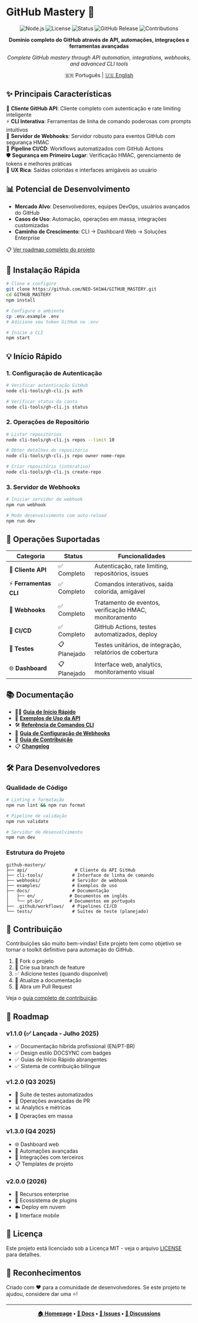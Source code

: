 # GitHub Mastery 🚀

<div align="center">

![Node.js](https://img.shields.io/badge/node.js-v18+-green.svg)
![License](https://img.shields.io/badge/license-MIT-blue.svg)
![Status](https://img.shields.io/badge/status-stable-brightgreen.svg)
![GitHub Release](https://img.shields.io/badge/release-v1.1.0-orange.svg)
![Contributions](https://img.shields.io/badge/contributions-welcome-brightgreen.svg)

**Domínio completo do GitHub através de API, automações, integrações e ferramentas avançadas**

*Complete GitHub mastery through API automation, integrations, webhooks, and advanced CLI tools*

🇧🇷 Português | [🇺🇸 English](../../README.md)

</div>

## ✨ Principais Características

🔌 **Cliente GitHub API**: Cliente completo com autenticação e rate limiting inteligente  
⚡ **CLI Interativa**: Ferramentas de linha de comando poderosas com prompts intuitivos  
🔗 **Servidor de Webhooks**: Servidor robusto para eventos GitHub com segurança HMAC  
🔄 **Pipeline CI/CD**: Workflows automatizados com GitHub Actions  
🛡️ **Segurança em Primeiro Lugar**: Verificação HMAC, gerenciamento de tokens e melhores práticas  
🎨 **UX Rica**: Saídas coloridas e interfaces amigáveis ao usuário  

## 📊 Potencial de Desenvolvimento

- **Mercado Alvo**: Desenvolvedores, equipes DevOps, usuários avançados do GitHub
- **Casos de Uso**: Automação, operações em massa, integrações customizadas  
- **Caminho de Crescimento**: CLI → Dashboard Web → Soluções Enterprise

📋 [Ver roadmap completo do projeto](#-roadmap)

## 🚀 Instalação Rápida

```bash
# Clone e configure
git clone https://github.com/NEO-SH1W4/GITHUB_MASTERY.git
cd GITHUB_MASTERY
npm install

# Configure o ambiente
cp .env.example .env
# Adicione seu token GitHub no .env

# Inicie a CLI
npm start
```

## 💡 Início Rápido

### 1. Configuração de Autenticação
```bash
# Verificar autenticação GitHub
node cli-tools/gh-cli.js auth

# Verificar status da conta
node cli-tools/gh-cli.js status
```

### 2. Operações de Repositório
```bash
# Listar repositórios
node cli-tools/gh-cli.js repos --limit 10

# Obter detalhes do repositório
node cli-tools/gh-cli.js repo owner nome-repo

# Criar repositório (interativo)
node cli-tools/gh-cli.js create-repo
```

### 3. Servidor de Webhooks
```bash
# Iniciar servidor de webhook
npm run webhook

# Modo desenvolvimento com auto-reload
npm run dev
```

## 🧩 Operações Suportadas

| Categoria | Status | Funcionalidades |
|-----------|--------|-----------------|
| 🔌 **Cliente API** | ✅ Completo | Autenticação, rate limiting, repositórios, issues |
| ⚡ **Ferramentas CLI** | ✅ Completo | Comandos interativos, saída colorida, amigável |
| 🔗 **Webhooks** | ✅ Completo | Tratamento de eventos, verificação HMAC, monitoramento |
| 🔄 **CI/CD** | ✅ Completo | GitHub Actions, testes automatizados, deploy |
| 🧪 **Testes** | 📋 Planejado | Testes unitários, de integração, relatórios de cobertura |
| 🌐 **Dashboard** | 📋 Planejado | Interface web, analytics, monitoramento visual |

## 📚 Documentação

- 🏃‍♂️ [**Guia de Início Rápido**](./QUICKSTART.md)
- 🔌 [**Exemplos de Uso da API**](../../examples/)
- 🛠️ [**Referência de Comandos CLI**](./CLI.md)
- 🔗 [**Guia de Configuração de Webhooks**](./WEBHOOKS.md)
- 🤝 [**Guia de Contribuição**](../../CONTRIBUTING.md)
- 📋 [**Changelog**](../../CHANGELOG.md)

## 🛠️ Para Desenvolvedores

### Qualidade de Código
```bash
# Linting e formatação
npm run lint && npm run format

# Pipeline de validação
npm run validate

# Servidor de desenvolvimento
npm run dev
```

### Estrutura do Projeto
```
github-mastery/
├── api/                  # Cliente da API GitHub
├── cli-tools/           # Interface de linha de comando
├── webhooks/            # Servidor de webhook
├── examples/            # Exemplos de uso
├── docs/                # Documentação
│   ├── en/             # Documentos em inglês
│   └── pt-br/          # Documentos em português
├── .github/workflows/   # Pipelines CI/CD
└── tests/               # Suítes de teste (planejado)
```

## 🤝 Contribuição

Contribuições são muito bem-vindas! Este projeto tem como objetivo se tornar o toolkit definitivo para automação do GitHub.

1. 🍴 Fork o projeto
2. 🌟 Crie sua branch de feature
3. ✅ Adicione testes (quando disponível)
4. 📝 Atualize a documentação
5. 🚀 Abra um Pull Request

Veja o [guia completo de contribuição](../../CONTRIBUTING.md).

## 🎯 Roadmap

### v1.1.0 (✅ Lançada - Julho 2025)
- ✅ Documentação híbrida profissional (EN/PT-BR)
- ✅ Design estilo DOCSYNC com badges
- ✅ Guias de Início Rápido abrangentes
- ✅ Sistema de contribuição bilíngue

### v1.2.0 (Q3 2025)
- 🧪 Suíte de testes automatizados
- 🔄 Operações avançadas de PR
- 📊 Analytics e métricas
- 🔧 Operações em massa

### v1.3.0 (Q4 2025)
- 🌐 Dashboard web
- 🤖 Automações avançadas
- 🔗 Integrações com terceiros
- 📋 Templates de projeto

### v2.0.0 (2026)
- 🏢 Recursos enterprise
- 🧩 Ecossistema de plugins
- ☁️ Deploy em nuvem
- 📱 Interface mobile

## 📜 Licença

Este projeto está licenciado sob a Licença MIT - veja o arquivo [LICENSE](../../LICENSE) para detalhes.

## 🌟 Reconhecimentos

Criado com ❤️ para a comunidade de desenvolvedores. Se este projeto te ajudou, considere dar uma ⭐!

---

<div align="center">

**[🏠 Homepage](https://github.com/NEO-SH1W4/GITHUB_MASTERY) • [📖 Docs](https://github.com/NEO-SH1W4/GITHUB_MASTERY#readme) • [🐛 Issues](https://github.com/NEO-SH1W4/GITHUB_MASTERY/issues) • [💬 Discussions](https://github.com/NEO-SH1W4/GITHUB_MASTERY/discussions)**

</div>

